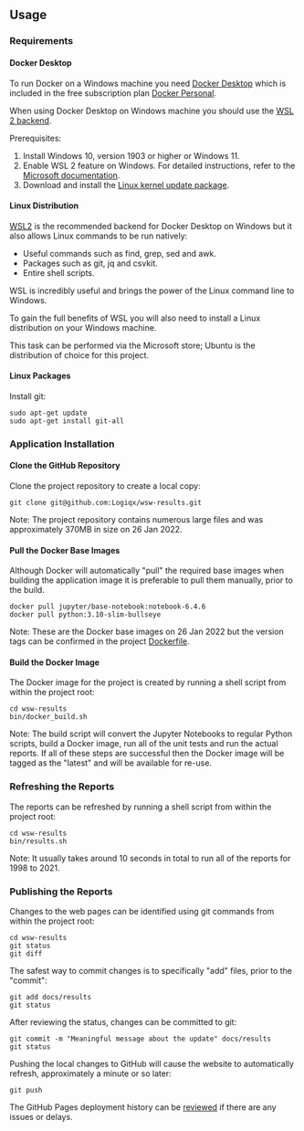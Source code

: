 ## Usage

### Requirements

#### Docker Desktop

To run Docker on a Windows machine you need [Docker Desktop](https://www.docker.com/products/docker-desktop) which is included in the free subscription plan [Docker Personal](https://www.docker.com/products/personal).

When using Docker Desktop on Windows machine you should use the [WSL 2 backend](https://docs.docker.com/desktop/windows/wsl/).

Prerequisites:

1. Install Windows 10, version 1903 or higher or Windows 11.
2. Enable WSL 2 feature on Windows. For detailed instructions, refer to the [Microsoft documentation](https://docs.microsoft.com/en-us/windows/wsl/install-win10).
3. Download and install the [Linux kernel update package](https://docs.microsoft.com/windows/wsl/wsl2-kernel).



#### Linux Distribution

[WSL2](https://en.wikipedia.org/wiki/Windows_Subsystem_for_Linux) is the recommended backend for Docker Desktop on Windows but it also allows Linux commands to be run natively:

- Useful commands such as find, grep, sed and awk.
- Packages such as git, jq and csvkit.
- Entire shell scripts.

WSL is incredibly useful and brings the power of the Linux command line to Windows.

To gain the full benefits of WSL you will also need to install a Linux distribution on your Windows machine.

This task can be performed via the Microsoft store; Ubuntu is the distribution of choice for this project.



#### Linux Packages

Install git:

```
sudo apt-get update
sudo apt-get install git-all
```



### Application Installation

#### Clone the GitHub Repository

Clone the project repository to create a local copy:

```
git clone git@github.com:Logiqx/wsw-results.git
```

Note: The project repository contains numerous large files and was approximately 370MB in size on 26 Jan 2022.



#### Pull the Docker Base Images

Although Docker will automatically "pull" the required base images when building the application image it is preferable to pull them manually, prior to the build.

```
docker pull jupyter/base-notebook:notebook-6.4.6
docker pull python:3.10-slim-bullseye
```

Note: These are the Docker base images on 26 Jan 2022 but the version tags can be confirmed in the project [Dockerfile](https://docs.docker.com/engine/reference/builder/).



#### Build the Docker Image

The Docker image for the project is created by running a shell script from within the project root:

```
cd wsw-results
bin/docker_build.sh
```

Note: The build script will convert the Jupyter Notebooks to regular Python scripts, build a Docker image, run all of the unit tests and run the actual reports. If all of these steps are successful then the Docker image will be tagged as the "latest" and will be available for re-use.



### Refreshing the Reports

The reports can be refreshed by running a shell script from within the project root:

```
cd wsw-results
bin/results.sh
```

Note: It usually takes around 10 seconds in total to run all of the reports for 1998 to 2021.



### Publishing the Reports

Changes to the web pages can be identified using git commands from within the project root:

```
cd wsw-results
git status
git diff
```

The safest way to commit changes is to specifically "add" files, prior to the "commit":

```
git add docs/results
git status
```

After reviewing the status, changes can be committed to git:

```
git commit -m "Meaningful message about the update" docs/results
git status
```

Pushing the local changes to GitHub will cause the website to automatically refresh, approximately a minute or so later:

```
git push
```

The GitHub Pages deployment history can be [reviewed](https://github.com/Logiqx/wsw-results/deployments/activity_log?environment=github-pages) if there are any issues or delays.